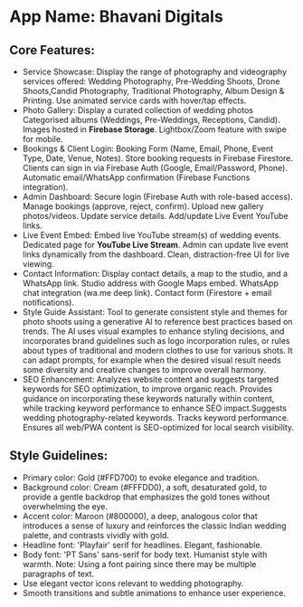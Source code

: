 # **App Name**: Bhavani Digitals

## Core Features:

- Service Showcase: Display the range of photography and videography services offered: Wedding Photography, Pre-Wedding Shoots, Drone Shoots,Candid Photography, Traditional Photography, Album Design & Printing. Use animated service cards with hover/tap effects.
- Photo Gallery: Display a curated collection of wedding photos Categorised albums (Weddings, Pre-Weddings, Receptions, Candid). Images hosted in **Firebase Storage**. Lightbox/Zoom feature with swipe for mobile.
- Bookings & Client Login: Booking Form (Name, Email, Phone, Event Type, Date, Venue, Notes). Store booking requests in Firebase Firestore. Clients can sign in via Firebase Auth (Google, Email/Password, Phone). Automatic email/WhatsApp confirmation (Firebase Functions integration).
- Admin Dashboard: Secure login (Firebase Auth with role-based access). Manage bookings (approve, reject, confirm). Upload new gallery photos/videos. Update service details. Add/update Live Event YouTube links.
- Live Event Embed: Embed live YouTube stream(s) of wedding events. Dedicated page for **YouTube Live Stream**. Admin can update live event links dynamically from the dashboard. Clean, distraction-free UI for live viewing.
- Contact Information: Display contact details, a map to the studio, and a WhatsApp link. Studio address with Google Maps embed. WhatsApp chat integration (wa.me deep link). Contact form (Firestore + email notifications).
- Style Guide Assistant: Tool to generate consistent style and themes for photo shoots using a generative AI to reference best practices based on trends. The AI uses visual examples to enhance styling decisions, and incorporates brand guidelines such as logo incorporation rules, or rules about types of traditional and modern clothes to use for various shots. It can adapt prompts, for example when the desired visual result needs some diversity and creative changes to improve overall harmony.
- SEO Enhancement: Analyzes website content and suggests targeted keywords for SEO optimization, to improve organic reach. Provides guidance on incorporating these keywords naturally within content, while tracking keyword performance to enhance SEO impact.Suggests wedding photography-related keywords. Tracks keyword performance. Ensures all web/PWA content is SEO-optimized for local search visibility.

## Style Guidelines:

- Primary color: Gold (#FFD700) to evoke elegance and tradition.
- Background color: Cream (#FFFDD0), a soft, desaturated gold, to provide a gentle backdrop that emphasizes the gold tones without overwhelming the eye.
- Accent color: Maroon (#800000), a deep, analogous color that introduces a sense of luxury and reinforces the classic Indian wedding palette, and contrasts vividly with gold.
- Headline font: 'Playfair' serif for headlines. Elegant, fashionable.
- Body font: 'PT Sans' sans-serif for body text. Humanist style with warmth. Note: Using a font pairing since there may be multiple paragraphs of text.
- Use elegant vector icons relevant to wedding photography.
- Smooth transitions and subtle animations to enhance user experience.